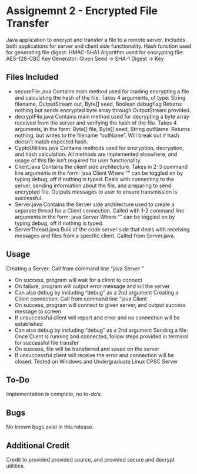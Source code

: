 # Assignemnt 2 - Encrypted File Transfer
Java application to encrypt and transfer a file to a remote server. Includes both applications for server and client side functionality.
Hash function used for generating file digest: HMAC-SHA1
Algorithm used for encrypting file: AES-128-CBC
Key Generator: Given Seed -> SHA-1 Digest -> Key
## Files Included
  - secureFile.java Contains main method used for loading encrypting a file and calculating the hash of the file. Takes 4 arguments, of type: String filename, OutputStream out, Byte[] seed, Boolean debugflag Returns nothing but sends encrypted byte array through OutputStream provided.
  - decryptFile.java Contains main method used for decrypting a byte array received from the server and verifying the hash of the file. Takes 4 arguments, in the form: Byte[] file, Byte[] seed, String outName. Returns nothing, but writes to the filename “outName”. Will break out if hash doesn’t match expected hash.
  - CyptoUtilities.java Contains methods used for encryption, decryption, and hash calculation. All methods are implemented elsewhere, and usage of this file isn’t required for user functionality.
  - Client.java Contains the client side architecture. Takes in 2-3 command line arguments in the form: java Client <hostname> <port> <debug> Where “<debug>” can be toggled on by typing debug, off if nothing is typed. Deals with connecting to the server, sending information about the file, and preparing to send encrypted file. Outputs messages to user to ensure transmission is successful.
  - Server.java Contains the Server side architecture used to create a separate thread for a Client connection. Called with 1-2 command line arguments in the form: java Server <port> <debug> Where “<debug>” can be toggled on by typing debug, off if nothing is typed.
  - ServerThread.java Bulk of the code server side that deals with receiving messages and files from a specific client. Called from Server.java.
  
## Usage
Creating a Server: Call from command line “java Server <port>”
- On success, program will wait for a client to connect
- On failure, program will output error message and kill the server
- Can also debug by including “debug” as a 2nd argument
Creating a Client connection: Call from command line “java Client <hostname> <port>
- On success, program will connect to given server, and output success message to screen
- If unsuccessful client will report and error and no connection will be established
- Can also debug by including “debug” as a 2nd argument
Sending a file: Once Client is running and connected, follow steps provided in terminal for successful file transfer
- On success, file will be transferred and saved on the server
- If unsuccessful client will receive the error and connection will be closed.
Tested on Windows and Undergraduate Linux CPSC Server
## To-Do
Implementation is complete, no to-do’s.
## Bugs
No known bugs exist in this release.
## Additional Credit
Credit to provided provided source, and provided secure and decrypt utilities.
